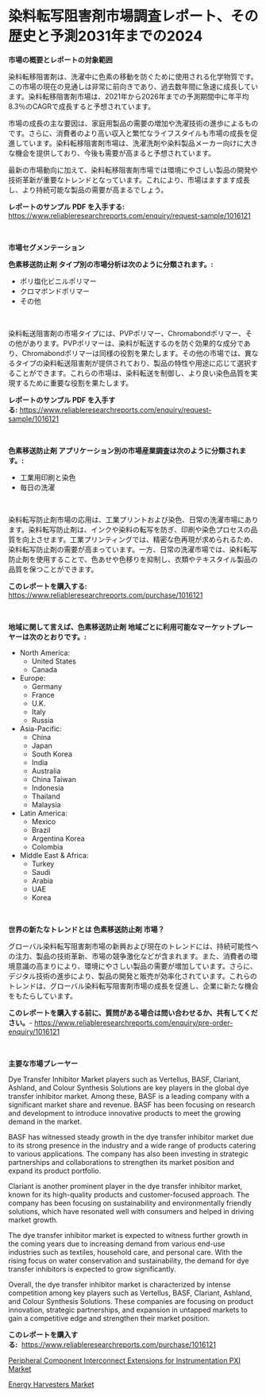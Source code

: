 <p><h1>染料転写阻害剤市場調査レポート、その歴史と予測2031年までの2024</h1></p><p><strong>市場の概要とレポートの対象範囲</strong></p>
<p><p>染料転移阻害剤は、洗濯中に色素の移動を防ぐために使用される化学物質です。この市場の現在の見通しは非常に前向きであり、過去数年間に急速に成長しています。染料転移阻害剤市場は、2021年から2026年までの予測期間中に年平均8.3％のCAGRで成長すると予想されています。</p><p>市場の成長の主な要因は、家庭用製品の需要の増加や洗濯技術の進歩によるものです。さらに、消費者のより高い収入と繁忙なライフスタイルも市場の成長を促進しています。染料転移阻害剤市場は、洗濯洗剤や染料製品メーカー向けに大きな機会を提供しており、今後も需要が高まると予想されています。</p><p>最新の市場動向に加えて、染料転移阻害剤市場では環境にやさしい製品の開発や技術革新が重要なトレンドとなっています。これにより、市場はますます成長し、より持続可能な製品の需要が高まるでしょう。</p></p>
<p><strong>レポートのサンプル PDF を入手する:</strong> <a href="https://www.reliableresearchreports.com/enquiry/request-sample/1016121">https://www.reliableresearchreports.com/enquiry/request-sample/1016121</a></p>
<p>&nbsp;</p>
<p><strong>市場セグメンテーション</strong></p>
<p><strong>色素移送防止剤 タイプ別の市場分析は次のように分類されます。:</strong></p>
<p><ul><li>ポリ塩化ビニルポリマー</li><li>クロマボンドポリマー</li><li>その他</li></ul></p>
<p>&nbsp;</p>
<p><p>染料転送阻害剤の市場タイプには、PVPポリマー、Chromabondポリマー、その他があります。PVPポリマーは、染料が転送するのを防ぐ効果的な成分であり、Chromabondポリマーは同様の役割を果たします。その他の市場では、異なるタイプの染料転送阻害剤が提供されており、製品の特性や用途に応じて選択することができます。これらの市場は、染料転送を制御し、より良い染色品質を実現するために重要な役割を果たします。</p></p>
<p><strong>レポートのサンプル PDF を入手する:</strong>&nbsp;<a href="https://www.reliableresearchreports.com/enquiry/request-sample/1016121">https://www.reliableresearchreports.com/enquiry/request-sample/1016121</a></p>
<p>&nbsp;</p>
<p><strong> 色素移送防止剤 アプリケーション別の市場産業調査は次のように分類されます。:</strong></p>
<p><ul><li>工業用印刷と染色</li><li>毎日の洗濯</li></ul></p>
<p>&nbsp;</p>
<p><p>染料転写防止剤市場の応用は、工業プリントおよび染色、日常の洗濯市場にあります。染料転写防止剤は、インクや染料の転写を防ぎ、印刷や染色プロセスの品質を向上させます。工業プリンティングでは、精密な色再現が求められるため、染料転写防止剤の需要が高まっています。一方、日常の洗濯市場では、染料転写防止剤を使用することで、色あせや色移りを抑制し、衣類やテキスタイル製品の品質を保つことができます。</p></p>
<p><strong>このレポートを購入する:</strong>&nbsp; <a href="https://www.reliableresearchreports.com/purchase/1016121">https://www.reliableresearchreports.com/purchase/1016121</a></p>
<p>&nbsp;</p>
<p><strong>地域に関して言えば、色素移送防止剤 地域ごとに利用可能なマーケットプレーヤーは次のとおりです。:</strong></p>
<p><ul>
    <li>
        North America:
        <ul>
            <li>United States</li>
            <li>Canada</li>
        </ul>
    </li>
    <li>
        Europe:
        <ul>
            <li>Germany</li>
            <li>France</li>
            <li>U.K.</li>
            <li>Italy</li>
            <li>Russia</li>
        </ul>
    </li>
    <li>
        Asia-Pacific:
        <ul>
            <li>China</li>
            <li>Japan</li>
            <li>South Korea</li>
            <li>India</li>
            <li>Australia</li>
            <li>China Taiwan</li>
            <li>Indonesia</li>
            <li>Thailand</li>
            <li>Malaysia</li>
        </ul>
    </li>
    <li>
        Latin America:
        <ul>
            <li>Mexico</li>
            <li>Brazil</li>
            <li>Argentina Korea</li>
            <li>Colombia</li>
        </ul>
    </li>
    <li>
        Middle East & Africa:
        <ul>
            <li>Turkey</li>
            <li>Saudi</li>
            <li>Arabia</li>
            <li>UAE</li>
            <li>Korea</li>
        </ul>
    </li>
    </ul></p>
<p>&nbsp;</p>
<p><strong>世界の新たなトレンドとは 色素移送防止剤 市場？</strong></p>
<p><p>グローバル染料転写阻害剤市場の新興および現在のトレンドには、持続可能性への注力、製品の技術革新、市場の競争激化などが含まれます。また、消費者の環境意識の高まりにより、環境にやさしい製品の需要が増加しています。さらに、デジタル技術の進歩により、製品の開発と販売が効率化されています。これらのトレンドは、グローバル染料転写阻害剤市場の成長を促進し、企業に新たな機会をもたらしています。</p></p>
<p><strong>このレポートを購入する前に、質問がある場合は問い合わせるか、共有してください。</strong>- <a href="https://www.reliableresearchreports.com/enquiry/pre-order-enquiry/1016121">https://www.reliableresearchreports.com/enquiry/pre-order-enquiry/1016121</a></p>
<p>&nbsp;</p>
<p><strong>主要な市場プレーヤー</strong></p>
<p><p>Dye Transfer Inhibitor Market players such as Vertellus, BASF, Clariant, Ashland, and Colour Synthesis Solutions are key players in the global dye transfer inhibitor market. Among these, BASF is a leading company with a significant market share and revenue. BASF has been focusing on research and development to introduce innovative products to meet the growing demand in the market.</p><p>BASF has witnessed steady growth in the dye transfer inhibitor market due to its strong presence in the industry and a wide range of products catering to various applications. The company has also been investing in strategic partnerships and collaborations to strengthen its market position and expand its product portfolio.</p><p>Clariant is another prominent player in the dye transfer inhibitor market, known for its high-quality products and customer-focused approach. The company has been focusing on sustainability and environmentally friendly solutions, which have resonated well with consumers and helped in driving market growth.</p><p>The dye transfer inhibitor market is expected to witness further growth in the coming years due to increasing demand from various end-use industries such as textiles, household care, and personal care. With the rising focus on water conservation and sustainability, the demand for dye transfer inhibitors is expected to grow significantly.</p><p>Overall, the dye transfer inhibitor market is characterized by intense competition among key players such as Vertellus, BASF, Clariant, Ashland, and Colour Synthesis Solutions. These companies are focusing on product innovation, strategic partnerships, and expansion in untapped markets to gain a competitive edge and strengthen their market position.</p></p>
<p><strong>このレポートを購入する:</strong>&nbsp;&nbsp;<a href="https://www.reliableresearchreports.com/purchase/1016121">https://www.reliableresearchreports.com/purchase/1016121</a></p>
<p><p><a href="https://adventurous-uranium-ef9.notion.site/Peripheral-Component-Interconnect-Extensions-for-Instrumentation-PXI-Market-Size-Reflecting-a-Foreca-847daf3f31464ef2a95569839944d77e">Peripheral Component Interconnect Extensions for Instrumentation PXI Market</a></p><p><a href="https://extreme-scabiosa-c81.notion.site/Energy-Harvesters-Market-Size-Evaluating-its-Market-Trends-Growth-and-Projections-2024-2031-ec509c1a419d46b5a1bdf3fb402b64f1">Energy Harvesters Market</a></p></p>
